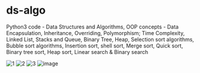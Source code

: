 # ds-algo
Python3 code - Data Structures and Algorithms, OOP concepts - Data Encapsulation, Inheritance, Overriding, Polymorphism; Time Complexity, Linked List, Stacks and Queue, Binary Tree, Heap, Selection sort algorithms, Bubble sort algorithms, Insertion sort, shell sort, Merge sort, Quick sort, Binary tree sort, Heap sort, Linear search &amp; Binary search


![1](https://github.com/deepak-mandal/ds-algo/assets/55249860/8181ad34-cfec-44cb-8d3f-4f7b31834192)
![2](https://github.com/deepak-mandal/ds-algo/assets/55249860/cfedb256-af64-4e2d-a95d-a042279dd581)
![3](https://github.com/deepak-mandal/ds-algo/assets/55249860/908482f9-7417-4c6d-a09a-1e1309144baf)
![image](https://user-images.githubusercontent.com/55249860/194602477-32d3d51a-6064-4001-b78b-688eda1a44e6.png)
